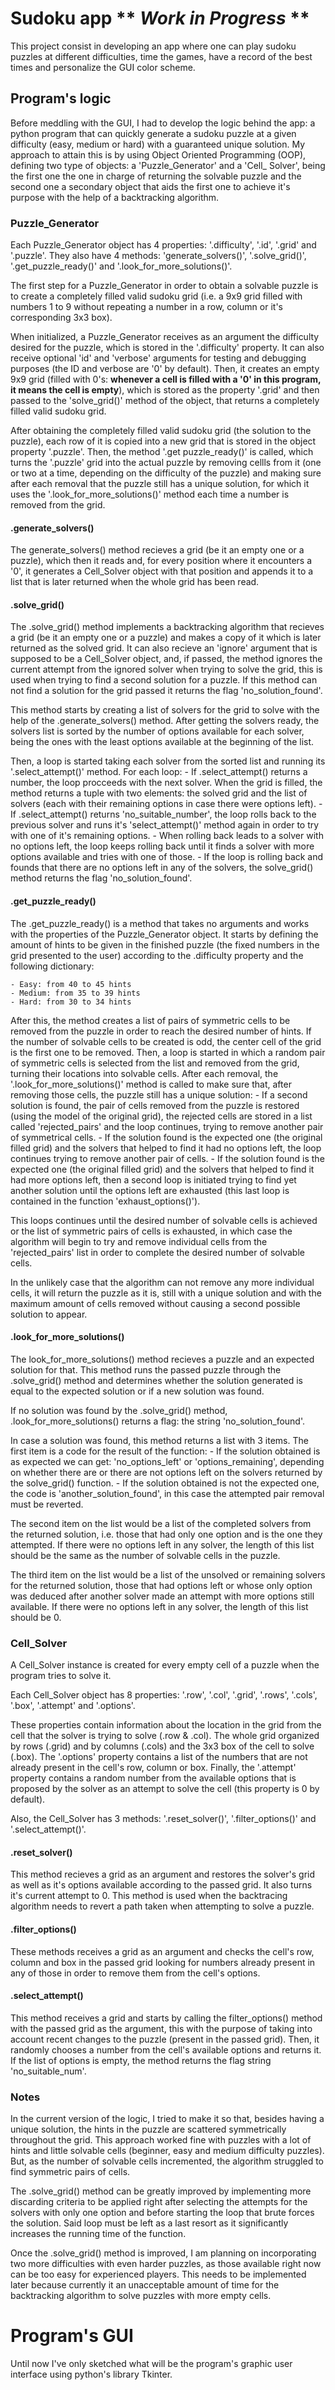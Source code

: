 # Sudoku app  ** *Work in Progress* **
This project consist in developing an app where one can play sudoku puzzles at different difficulties, time the games, have a record of the best times and personalize the GUI color scheme.


## Program's logic
Before meddling with the GUI, I had to develop the logic behind the app: a python program that can quickly generate a sudoku puzzle at a given difficulty (easy, medium or hard) with a guaranteed unique solution. My approach to attain this is by using Object Oriented Programming (OOP), defining two type of objects: a 'Puzzle_Generator' and a 'Cell_ Solver', being the first one the one in charge of returning the solvable puzzle and the second one a secondary object that aids the first one to achieve it's purpose with the help of a backtracking algorithm.


### Puzzle_Generator
Each Puzzle_Generator object has 4 properties: '.difficulty', '.id', '.grid' and '.puzzle'. 
They also have 4 methods: 'generate_solvers()', '.solve_grid()', '.get_puzzle_ready()' and '.look_for_more_solutions()'.

The first step for a Puzzle_Generator in order to obtain a solvable puzzle is to create a completely filled valid sudoku grid (i.e. a 9x9 grid filled with numbers 1 to 9 without repeating a number in a row, column or it's corresponding 3x3 box). 

When initialized, a Puzzle_Generator receives as an argument the difficulty desired for the puzzle, which is stored in the '.difficulty' property. It can also receive optional 'id' and 'verbose' arguments for testing and debugging purposes (the ID and verbose are '0' by default). Then, it creates an empty 9x9 grid (filled with 0's: **whenever a cell is filled with a '0' in this program, it means the cell is empty**), which is stored as the property '.grid' and then passed to the 'solve_grid()' method of the object, that returns a completely filled valid sudoku grid. 

After obtaining the completely filled valid sudoku grid (the solution to the puzzle), each row of it is copied into a new grid that is stored in the object property '.puzzle'. Then, the method '.get puzzle_ready()' is called, which turns the '.puzzle' grid into the actual puzzle by removing cellls from it (one or two at a time, depending on the difficulty of the puzzle) and making sure after each removal that the puzzle still has a unique solution, for which it uses the '.look_for_more_solutions()' method each time a number is removed from the grid.

#### .generate_solvers()
The generate_solvers() method recieves a grid (be it an empty one or a puzzle), which then it reads and, for every position where it encounters a '0', it generates a Cell_Solver object with that position and appends it to a list that is later returned when the whole grid has been read.

#### .solve_grid()
The .solve_grid() method implements a backtracking algorithm that recieves a grid (be it an empty one or a puzzle) and makes a copy of it which is later returned as the solved grid. It can also recieve an 'ignore' argument that is supposed to be a Cell_Solver object, and, if passed, the method ignores the current attempt from the ignored solver when trying to solve the grid, this is used when trying to find a second solution for a puzzle. If this method can not find a solution for the grid passed it returns the flag 'no_solution_found'.

This method starts by creating a list of solvers for the grid to solve with the help of the .generate_solvers() method. After getting the solvers ready, the solvers list is sorted by the number of options available for each solver, being the ones with the least options available at the beginning of the list. 

Then, a loop is started taking each solver from the sorted list and running its '.select_attempt()' method. For each loop:
	- If .select_attempt() returns a number, the loop procceeds with the next solver. When the grid is filled, the method returns a tuple with two elements: the solved grid and the list of solvers (each with their remaining options in case there were options left).
	- If .select_attempt() returns 'no_suitable_number', the loop rolls back to the previous solver and runs it's 'select_attempt()' method again in order to try with one of it's remaining options.
	- When rolling back leads to a solver with no options left, the loop keeps rolling back until it finds a solver with more options available and tries with one of those.
	- If the loop is rolling back and founds that there are no options left in any of the solvers, the solve_grid() method returns the flag 'no_solution_found'.

#### .get_puzzle_ready()
The .get_puzzle_ready() is a method that takes no arguments and works with the properties of the Puzzle_Generator object. 
It starts by defining the amount of hints to be given in the finished puzzle (the fixed numbers in the grid presented to the user) according to the .difficulty property and the following dictionary:

	- Easy: from 40 to 45 hints
	- Medium: from 35 to 39 hints
	- Hard: from 30 to 34 hints

After this, the method creates a list of pairs of symmetric cells to be removed from the puzzle in order to reach the desired number of hints. If the number of solvable cells to be created is odd, the center cell of the grid is the first one to be removed. Then, a loop is started in which a random pair of symmetric cells is selected from the list and removed from the grid, turning their locations into solvable cells. After each removal, the '.look_for_more_solutions()' method is called to make sure that, after removing those cells, the puzzle still has a unique solution:
	- If a second solution is found, the pair of cells removed from the puzzle is restored (using the model of the original grid), the rejected cells are stored in a list called 'rejected_pairs' and the loop continues, trying to remove another pair of symmetrical cells.
	- If the solution found is the expected one (the original filled grid) and the solvers that helped to find it had no options left, the loop continues trying to remove another pair of cells.
	- If the solution found is the expected one (the original filled grid) and the solvers that helped to find it had more options left, then a second loop is initiated trying to find yet another solution until the options left are exhausted (this last loop is contained in the function 'exhaust_options()').

This loops continues until the desired number of solvable cells is achieved or the list of symmetric pairs of cells is exhausted, in which case the algorithm will begin to try and remove individual cells from the 'rejected_pairs' list in order to complete the desired number of solvable cells. 

In the unlikely case that the algorithm can not remove any more individual cells, it will return the puzzle as it is, still with a unique solution and with the maximum amount of cells removed without causing a second possible solution to appear.

#### .look_for_more_solutions()
The look_for_more_solutions() method recieves a puzzle and an expected solution for that. This method runs the passed puzzle through the .solve_grid() method and determines whether the solution generated is equal to the expected solution or if a new solution was found.

If no solution was found by the .solve_grid() method, .look_for_more_solutions() returns a flag: the string 'no_solution_found'.

In case a solution was found, this method returns a list with 3 items. The first item is a code for the result of the function:
	- If the solution obtained is as expected we can get: 'no_options_left' or 'options_remaining', depending on whether there are or there are not options left on the solvers returned by the solve_grid() function.
	- If the solution obtained is not the expected one, the code is 'another_solution_found', in this case the attempted pair removal must be reverted.

The second item on the list would be a list of the completed solvers from the returned solution, i.e. those that had only one option and is the one they attempted. If there were no options left in any solver, the length of this list should be the same as the number of solvable cells in the puzzle.

The third item on the list would be a list of the unsolved or remaining solvers for the returned solution, those that had options left or whose only option was deduced after another solver made an attempt with more options still available. If there were no options left in any solver, the length of this list should be 0.


### Cell_Solver
A Cell_Solver instance is created for every empty cell of a puzzle when the program tries to solve it.

Each Cell_Solver object has 8 properties: '.row', '.col', '.grid', '.rows', '.cols', '.box', '.attempt' and '.options'.

These properties contain information about the location in the grid from the cell that the solver is trying to solve (.row & .col). The whole grid organized by rows (.grid) and by columns (.cols) and the 3x3 box of the cell to solve (.box). The '.options' property contains a list of the numbers that are not already present in the cell's row, column or box. Finally, the '.attempt' property contains a random number from the available options that is proposed by the solver as an attempt to solve the cell (this property is 0 by default).

Also, the Cell_Solver has 3 methods: '.reset_solver()', '.filter_options()' and '.select_attempt()'.

#### .reset_solver()
This method recieves a grid as an argument and restores the solver's grid as well as it's options available according to the passed grid. It also turns it's current attempt to 0. This method is used when the backtracing algorithm needs to revert a path taken when attempting to solve a puzzle.

#### .filter_options()
These methods receives a grid as an argument and checks the cell's row, column and box in the passed grid looking for numbers already present in any of those in order to remove them from the cell's options.

#### .select_attempt()
This method receives a grid and starts by calling the filter_options() method with the passed grid as the argument, this with the purpose of taking into account recent changes to the puzzle (present in the passed grid). Then, it randomly chooses a number from the cell's available options and returns it. If the list of options is empty, the method returns the flag string 'no_suitable_num'.


### Notes
In the current version of the logic, I tried to make it so that, besides having a unique solution, the hints in the puzzle are scattered symmetrically throughout the grid. This approach worked fine with puzzles with a lot of hints and little solvable cells (beginner, easy and medium difficulty puzzles). But, as the number of solvable cells incremented, the algorithm struggled to find symmetric pairs of cells.

The .solve_grid() method can be greatly improved by implementing more discarding criteria to be applied right after selecting the attempts for the solvers with only one option and before starting the loop that brute forces the solution. Said loop must be left as a last resort as it significantly increases the running time of the function.

Once the .solve_grid() method is improved, I am planning on incorporating two more difficulties with even harder puzzles, as those available right now can be too easy for experienced players. This needs to be implemented later because currently it an unacceptable amount of time for the backtracking algorithm to solve puzzles with more empty cells.



# Program's GUI
Until now I've only sketched what will be the program's graphic user interface using python's library Tkinter.